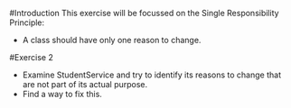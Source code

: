 #Introduction
This exercise will be focussed on the Single Responsibility Principle:
- A class should have only one reason to change.

#Exercise 2
- Examine StudentService and try to identify its reasons to change that are not part of its actual purpose.
- Find a way to fix this.
